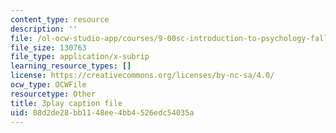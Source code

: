 ```yaml
---
content_type: resource
description: ''
file: /ol-ocw-studio-app/courses/9-00sc-introduction-to-psychology-fall-2011/08d2de28bb1148ee4bb4526edc54035a_qZdm4mpQA_8.srt
file_size: 130763
file_type: application/x-subrip
learning_resource_types: []
license: https://creativecommons.org/licenses/by-nc-sa/4.0/
ocw_type: OCWFile
resourcetype: Other
title: 3play caption file
uid: 08d2de28-bb11-48ee-4bb4-526edc54035a
---
```

